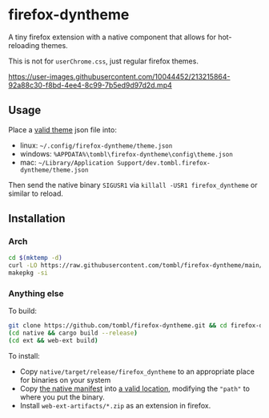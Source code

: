 # firefox-dyntheme

A tiny firefox extension with a native component that allows for hot-reloading
themes.

This is not for `userChrome.css`, just regular firefox themes.


https://user-images.githubusercontent.com/10044452/213215864-92a88c30-f8bd-4ee4-8c99-7b5ed9d97d2d.mp4


## Usage

Place a
[valid theme](https://developer.mozilla.org/en-US/docs/Mozilla/Add-ons/WebExtensions/manifest.json/theme)
json file into:

- linux: `~/.config/firefox-dyntheme/theme.json`
- windows: `%APPDATA%\tombl\firefox-dyntheme\config\theme.json`
- mac: `~/Library/Application Support/dev.tombl.firefox-dyntheme/theme.json`

Then send the native binary `SIGUSR1` via `killall -USR1 firefox_dyntheme` or
similar to reload.

## Installation

### Arch

```sh
cd $(mktemp -d)
curl -LO https://raw.githubusercontent.com/tombl/firefox-dyntheme/main/pkg/PKGBUILD
makepkg -si
```

### Anything else

To build:

```sh
git clone https://github.com/tombl/firefox-dyntheme.git && cd firefox-dyntheme
(cd native && cargo build --release)
(cd ext && web-ext build)
```

To install:

- Copy `native/target/release/firefox_dyntheme` to an appropriate place for
  binaries on your system
- Copy [the native manifest](./dev.tombl.dyntheme.json) into
  [a valid location](https://developer.mozilla.org/en-US/docs/Mozilla/Add-ons/WebExtensions/Native_manifests#manifest_location),
  modifying the `"path"` to where you put the binary.
- Install `web-ext-artifacts/*.zip` as an extension in firefox.
